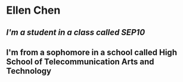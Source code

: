 # Ellen Chen
## _I'm a student in a class called SEP10_
## I'm from a sophomore in a school called High School of Telecommunication Arts and Technology
